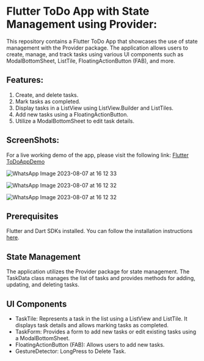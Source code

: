 # Flutter ToDo App with State Management using Provider:
This repository contains a Flutter ToDo App that showcases the use of state management with the Provider package. The application allows users to create, manage, and track tasks using various UI components such as ModalBottomSheet, ListTile, FloatingActionButton (FAB), and more.

## Features:
1. Create, and delete tasks.
2. Mark tasks as completed.
3. Display tasks in a ListView using ListView.Builder and ListTiles.
4. Add new tasks using a FloatingActionButton.
5. Utilize a ModalBottomSheet to edit task details.

## ScreenShots:
For a live working demo of the app, please visit the following link: [Flutter ToDoAppDemo](https://drive.google.com/file/d/1N4D7afLW0GH6Xefp9trLKPvvgIH2FbSR/view?usp=sharing)

![WhatsApp Image 2023-08-07 at 16 12 33](https://github.com/ParasPalli/ToDo_Flutter_App/assets/115391909/d2a7cf88-7e8b-41db-9409-cdd55b1f44d5)

![WhatsApp Image 2023-08-07 at 16 12 32](https://github.com/ParasPalli/ToDo_Flutter_App/assets/115391909/47ab69a1-b6ea-4ee8-b6d8-bf72cc9970e6)

![WhatsApp Image 2023-08-07 at 16 12 32](https://github.com/ParasPalli/ToDo_Flutter_App/assets/115391909/739ed34f-85db-45f8-a8c8-3b4fd6bfc073)


## Prerequisites
Flutter and Dart SDKs installed. You can follow the installation instructions [here](https://docs.flutter.dev/get-started/install).

## State Management
The application utilizes the Provider package for state management. The TaskData class manages the list of tasks and provides methods for adding, updating, and deleting tasks.


## UI Components
* TaskTile: Represents a task in the list using a ListView and ListTile. It displays task details and allows marking tasks as completed.
* TaskForm: Provides a form to add new tasks or edit existing tasks using a ModalBottomSheet.
* FloatingActionButton (FAB): Allows users to add new tasks.
* GestureDetector: LongPress to Delete Task.
